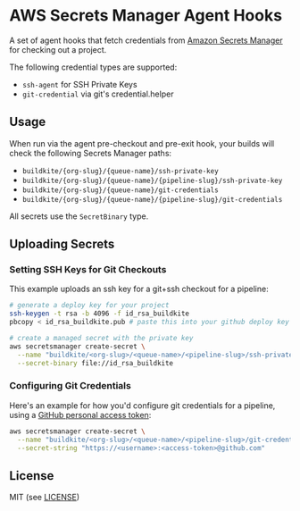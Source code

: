 # AWS Secrets Manager Agent Hooks

A set of agent hooks that fetch credentials from [Amazon Secrets Manager](https://aws.amazon.com/secrets-manager/) for checking out a project.

The following credential types are supported:

- `ssh-agent` for SSH Private Keys
- `git-credential` via git's credential.helper

## Usage

When run via the agent pre-checkout and pre-exit hook, your builds will check the following Secrets Manager paths:

* `buildkite/{org-slug}/{queue-name}/ssh-private-key`
* `buildkite/{org-slug}/{queue-name}/{pipeline-slug}/ssh-private-key`
* `buildkite/{org-slug}/{queue-name}/git-credentials`
* `buildkite/{org-slug}/{queue-name}/{pipeline-slug}/git-credentials`

All secrets use the `SecretBinary` type.

## Uploading Secrets

### Setting SSH Keys for Git Checkouts

This example uploads an ssh key for a git+ssh checkout for a pipeline:

```bash
# generate a deploy key for your project
ssh-keygen -t rsa -b 4096 -f id_rsa_buildkite
pbcopy < id_rsa_buildkite.pub # paste this into your github deploy key

# create a managed secret with the private key
aws secretsmanager create-secret \
  --name "buildkite/<org-slug>/<queue-name>/<pipeline-slug>/ssh-private-key" \
  --secret-binary file://id_rsa_buildkite
```

### Configuring Git Credentials

Here's an example for how you'd configure git credentials for a pipeline, using a [GitHub personal access token](https://help.github.com/articles/creating-a-personal-access-token-for-the-command-line/):

```bash
aws secretsmanager create-secret \
  --name "buildkite/<org-slug>/<queue-name>/<pipeline-slug>/git-credentials" \
  --secret-string "https://<username>:<access-token>@github.com"
```

## License

MIT (see [LICENSE](LICENSE))
